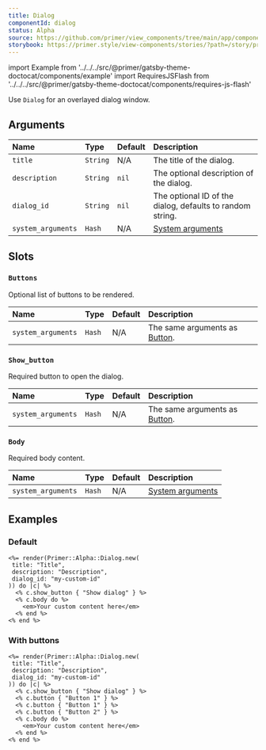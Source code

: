 ```yaml
---
title: Dialog
componentId: dialog
status: Alpha
source: https://github.com/primer/view_components/tree/main/app/components/primer/alpha/dialog.rb
storybook: https://primer.style/view-components/stories/?path=/story/primer-alpha-dialog
---
```


import Example from '../../../src/@primer/gatsby-theme-doctocat/components/example'
import RequiresJSFlash from '../../../src/@primer/gatsby-theme-doctocat/components/requires-js-flash'

<RequiresJSFlash />

<!-- Warning: AUTO-GENERATED file, do not edit. Add code comments to your Ruby instead <3 -->

Use `Dialog` for an overlayed dialog window.

## Arguments

| Name | Type | Default | Description |
| :- | :- | :- | :- |
| `title` | `String` | N/A | The title of the dialog. |
| `description` | `String` | `nil` | The optional description of the dialog. |
| `dialog_id` | `String` | `nil` | The optional ID of the dialog, defaults to random string. |
| `system_arguments` | `Hash` | N/A | [System arguments](/system-arguments) |

## Slots

### `Buttons`

Optional list of buttons to be rendered.

| Name | Type | Default | Description |
| :- | :- | :- | :- |
| `system_arguments` | `Hash` | N/A | The same arguments as [Button](/components/button). |

### `Show_button`

Required button to open the dialog.

| Name | Type | Default | Description |
| :- | :- | :- | :- |
| `system_arguments` | `Hash` | N/A | The same arguments as [Button](/components/button). |

### `Body`

Required body content.

| Name | Type | Default | Description |
| :- | :- | :- | :- |
| `system_arguments` | `Hash` | N/A | [System arguments](/system-arguments) |

## Examples

### Default

<Example src="<button type='button' data-view-component='true' class='js-dialog-show-my-custom-id btn'>  Show dialog</button><div  id='modal-dialog-backdrop'  className='Overlay-backdrop Overlay-backdrop--positionCenter'>  <modal-dialog role='dialog' id='my-custom-id' aria-modal='true' aria-labelledby='my-custom-id-header' aria-describedby='my-custom-id-description' data-view-component='true' class='Dialog'>    # showHeaderDivider && 'Overlay-header--divided'    <header className='Overlay-header'>      <div className='Overlay-header--titleWrap'>        <h1 id='my-custom-id-header' className='Overlay-title'>Title</h1>          <h2 id='my-custom-id-description' className='Overlay-description'>Description</h2>      </div>      <button aria-label='Close' type='button' data-view-component='true' class='close-button Overlay-closeButton'><svg aria-hidden='true' height='16' viewBox='0 0 16 16' version='1.1' width='16' data-view-component='true' class='octicon octicon-x'>    <path fill-rule='evenodd' d='M3.72 3.72a.75.75 0 011.06 0L8 6.94l3.22-3.22a.75.75 0 111.06 1.06L9.06 8l3.22 3.22a.75.75 0 11-1.06 1.06L8 9.06l-3.22 3.22a.75.75 0 01-1.06-1.06L6.94 8 3.72 4.78a.75.75 0 010-1.06z'></path></svg></button>    </header>     <div className='Overlay-body'><div data-view-component='true' class='dialog-body'>    <em>Your custom content here</em></div></div></modal-dialog></div>" />

```erb
<%= render(Primer::Alpha::Dialog.new(
 title: "Title",
 description: "Description",
 dialog_id: "my-custom-id"
)) do |c| %>
  <% c.show_button { "Show dialog" } %>
  <% c.body do %>
    <em>Your custom content here</em>
  <% end %>
<% end %>
```

### With buttons

<Example src="<button type='button' data-view-component='true' class='js-dialog-show-my-custom-id btn'>  Show dialog</button><div  id='modal-dialog-backdrop'  className='Overlay-backdrop Overlay-backdrop--positionCenter'>  <modal-dialog role='dialog' id='my-custom-id' aria-modal='true' aria-labelledby='my-custom-id-header' aria-describedby='my-custom-id-description' data-view-component='true' class='Dialog'>    # showHeaderDivider && 'Overlay-header--divided'    <header className='Overlay-header'>      <div className='Overlay-header--titleWrap'>        <h1 id='my-custom-id-header' className='Overlay-title'>Title</h1>          <h2 id='my-custom-id-description' className='Overlay-description'>Description</h2>      </div>      <button aria-label='Close' type='button' data-view-component='true' class='close-button Overlay-closeButton'><svg aria-hidden='true' height='16' viewBox='0 0 16 16' version='1.1' width='16' data-view-component='true' class='octicon octicon-x'>    <path fill-rule='evenodd' d='M3.72 3.72a.75.75 0 011.06 0L8 6.94l3.22-3.22a.75.75 0 111.06 1.06L9.06 8l3.22 3.22a.75.75 0 11-1.06 1.06L8 9.06l-3.22 3.22a.75.75 0 01-1.06-1.06L6.94 8 3.72 4.78a.75.75 0 010-1.06z'></path></svg></button>    </header>     <div className='Overlay-body'><div data-view-component='true' class='dialog-body'>    <em>Your custom content here</em></div></div>      # showFooterDivider && 'Overlay-footer--divided'      <footer className='Dialog-footer'>          <button type='button' data-view-component='true' class='btn'>  Button 1</button>          <button type='button' data-view-component='true' class='btn'>  Button 1</button>          <button type='button' data-view-component='true' class='btn'>  Button 2</button>      </footer></modal-dialog></div>" />

```erb
<%= render(Primer::Alpha::Dialog.new(
 title: "Title",
 description: "Description",
 dialog_id: "my-custom-id"
)) do |c| %>
  <% c.show_button { "Show dialog" } %>
  <% c.button { "Button 1" } %>
  <% c.button { "Button 1" } %>
  <% c.button { "Button 2" } %>
  <% c.body do %>
    <em>Your custom content here</em>
  <% end %>
<% end %>
```

